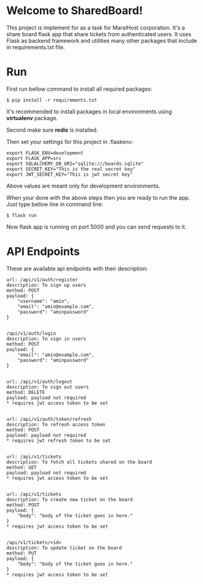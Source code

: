 # Welcome to SharedBoard!

This project is implement for as a task for MaralHost corporation.
It's a share board flask app that share tickets from authenticated users.
It uses Flask as backend framework and utilities many other packages that include in requirements.txt file. 



# Run

First run bellow command to install all required packages:

    $ pip install -r requirements.txt
It's recommended to install packages in local environments using **virtualenv** package.
   
Second make sure  **redis** is installed.

Then set your settings for this project in .flaskenv:

    export FLASK_ENV=development
    export FLASK_APP=src
    export SQLALCHEMY_DB_URI="sqlite:///boards.sqlite"
    export SECRET_KEY="This is the real secret key"
    export JWT_SECRET_KEY="This is jwt secret key"
Above values are meant only for development environments.

When your done with the above steps then you are ready to run the app. Just type bellow line in command line:

    $ flask run

Now flask app is running on port 5000 and you can send requests to it.



# API Endpoints
These are available api endpoints with their description:

	url: /api/v1/auth/register
	description: To sign up users
	method: POST
	payload: {
		"username": "amin",
		"email": "amin@example.com",
		"password": "aminpassword"
	}

	
	/api/v1/auth/login
	description: To sign in users
	method: POST
	payload: {
		"email": "amin@example.com",
		"password": "aminpassword"
	}

	
	url: /api/v1/auth/logout
	description: To sign out users
	method: DELETE
	payload: payload not required
	* requires jwt access token to be set

	
    url: /api/v1/auth/token/refresh	
	description: To refresh access token
	method: POST
	payload: payload not required
	* requires jwt refresh token to be set

	
    url: /api/v1/tickets
	description: To fetch all tickets shared on the board
	method: GET
	payload: payload not required
	* requires jwt access token to be set
	
	
    url: /api/v1/tickets
	description: To create new ticket on the board
	method: POST
	payload: {
		"body": "body of the ticket goes in here."
	}
	* requires jwt access token to be set
	
	
	/api/v1/tickets/<id>
	description: To update ticket on the board
	method: PUT
	payload: {
		"body": "body of the ticket goes in here."
	}
	* requires jwt access token to be set
